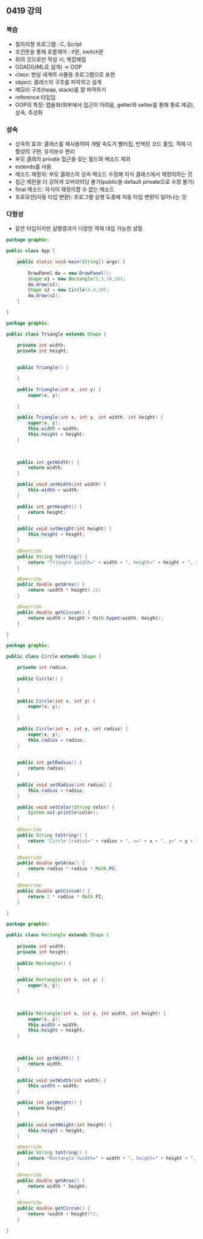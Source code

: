 ## 0419 강의
### 복습
- 절차지향 프로그램 : C, Script
- 조건문을 통해 흐름제어 : if문, switch문
- 위의 것으로만 작성 시, 복잡해짐
- OOAD(UML로 설계) -> OOP
- class: 현실 세계의 사물을 프로그램으로 표현
- object: 클래스의 구조를 파악하고 설계
- 메모리 구조(heap, stack)를 잘 파악하기
- reference 타입임
- OOP의 특징: 캡슐화(외부에서 접근이 어려움, getter와 setter를 통해 통로 제공), 상속, 추상화 

### 상속
- 상속의 효과: 클래스를 재사용하여 개발 속도가 빨라짐, 반복된 코드 줄임, 객체 다형성의 구현, 유지보수 편리
- 부모 클래의 private 접근을 갖는 필드와 메소드 제외
- extends를 사용
- 메소드 재정의: 부모 클래스의 상속 메소드 수정해 자식 클래스에서 재정의하는 것
- 접근 제한을 더 강하게 오버라이딩 불가(public을 default private으로 수정 불가)
- final 메소드: 자식이 재정의할 수 없는 메소드
- 프로모션(자동 타입 변환): 프로그램 실행 도중에 자동 타입 변환이 일어나는 것

### 다형성
- 같은 타입이지만 실행결과가 다양한 객체 대입 가능한 성질

```java
package graphic;

public class App {

	public static void main(String[] args) {
		
		DrawPanel dw = new DrawPanel();
		Shape s1 = new Rectangle(5,5,10,10);
		dw.draw(s1);
		Shape s2 = new Circle(4,4,10);
		dw.draw(s2);
	}

}

```
```java
package graphic;

public class Triangle extends Shape {

	private int width;
	private int height;
	
	
	public Triangle() {

	}

	public Triangle(int x, int y) {
		super(x, y);
		
	}

	public Triangle(int x, int y, int width, int height) {
		super(x, y);
		this.width = width;
		this.height = height;
	}

	
	
	public int getWidth() {
		return width;
	}

	public void setWidth(int width) {
		this.width = width;
	}

	public int getHeight() {
		return height;
	}

	public void setHeight(int height) {
		this.height = height;
	}

	@Override
	public String toString() {
		return "Triangle [width=" + width + ", height=" + height + ", x=" + x + ", y=" + y + "]";
	}

	@Override
	public double getArea() {
		return (width * height) /2;
	}

	@Override
	public double getCircum() {
		return width + height + Math.hypot(width, height);
	}

}

```

```java
package graphic;

public class Circle extends Shape {

	private int radius;
	
	public Circle() {
		
	}

	public Circle(int x, int y) {
		super(x, y);
		
	}

	public Circle(int x, int y, int radius) {
		super(x, y);
		this.radius = radius;
	}
	
	
	public int getRadius() {
		return radius;
	}

	public void setRadius(int radius) {
		this.radius = radius;
	}

	public void setColor(String color) {
		System.out.println(color);
	}
	
	@Override
	public String toString() {
		return "Circle [radius=" + radius + ", x=" + x + ", y=" + y + "]";
	}

	@Override
	public double getArea() {
		return radius * radius * Math.PI;
	}

	@Override
	public double getCircum() {
		return 2 * radius * Math.PI;
	}

}

```

```java
package graphic;

public class Rectangle extends Shape {
	
	private int width;
	private int height;
	
	public Rectangle() {
	}

	public Rectangle(int x, int y) {
		super(x, y);
	}

	
	
	public Rectangle(int x, int y, int width, int height) {
		super(x, y);
		this.width = width;
		this.height = height;
	}

	
	
	public int getWidth() {
		return width;
	}

	public void setWidth(int width) {
		this.width = width;
	}

	public int getHeight() {
		return height;
	}

	public void setHeight(int height) {
		this.height = height;
	}

	@Override
	public String toString() {
		return "Rectangle [width=" + width + ", height=" + height + ", x=" + x + ", y=" + y + "]";
	}

	@Override
	public double getArea() {
		return width * height;
	}

	@Override
	public double getCircum() {
		return (width + height)*2;
	}

}

```
```java

```
```java

```
```java

```
```java

```